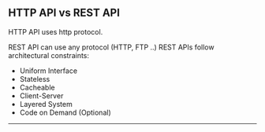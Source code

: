 ## HTTP API vs REST API
HTTP API uses http protocol.

REST API can use any protocol (HTTP, FTP ..)
REST APIs follow architectural constraints:
* Uniform Interface
* Stateless
* Cacheable
* Client-Server
* Layered System
* Code on Demand (Optional)

---
